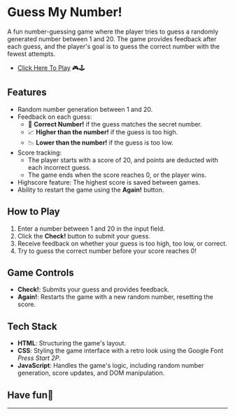 # Guess My Number!

A fun number-guessing game where the player tries to guess a randomly generated number between 1 and 20. The game provides feedback after each guess, and the player's goal is to guess the correct number with the fewest attempts.

- [Click Here To Play](https://knilesh2212.github.io/Number-Guesser/) 🎮🕹️

## Features

- Random number generation between 1 and 20.
- Feedback on each guess:
  - 🎉 **Correct Number!** if the guess matches the secret number.
  - 📈 **Higher than the number!** if the guess is too high.
  - 📉 **Lower than the number!** if the guess is too low.
- Score tracking:
  - The player starts with a score of 20, and points are deducted with each incorrect guess.
  - The game ends when the score reaches 0, or the player wins.
- Highscore feature: The highest score is saved between games.
- Ability to restart the game using the **Again!** button.

## How to Play

1. Enter a number between 1 and 20 in the input field.
2. Click the **Check!** button to submit your guess.
3. Receive feedback on whether your guess is too high, too low, or correct.
4. Try to guess the correct number before your score reaches 0!

## Game Controls

- **Check!**: Submits your guess and provides feedback.
- **Again!**: Restarts the game with a new random number, resetting the score.

## Tech Stack

- **HTML**: Structuring the game's layout.
- **CSS**: Styling the game interface with a retro look using the Google Font *Press Start 2P*.
- **JavaScript**: Handles the game's logic, including random number generation, score updates, and DOM manipulation.


## Have fun️🎉

---
